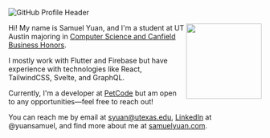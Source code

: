 ![GitHub Profile Header](https://user-images.githubusercontent.com/37784817/202007736-09eab47b-e30d-4c43-9791-166bac5313ae.png)

<img align="right" src="https://user-images.githubusercontent.com/37784817/126049408-93cf8b8f-3882-434e-b3dc-d4d27ebfa9d9.png" height="150">

Hi! My name is Samuel Yuan, and I'm a student at UT Austin majoring in <a href="https://csb.utexas.edu/" target="_blank">Computer Science and Canfield Business Honors</a>.

I mostly work with Flutter and Firebase but have experience with technologies like React, TailwindCSS, Svelte, and GraphQL.

Currently, I'm a developer at <a href="https://www.petcodeusa.com/"  target="_blank">PetCode</a> but am open to any opportunities—feel free to reach out!

You can reach me by email at syuan@utexas.edu, <a href="https://www.linkedin.com/in/yuansamuel/" target="_blank">LinkedIn</a> at @yuansamuel,  and find more about me at <a href="https://samuelyuan.com"  target="_blank">samuelyuan.com<a>.

